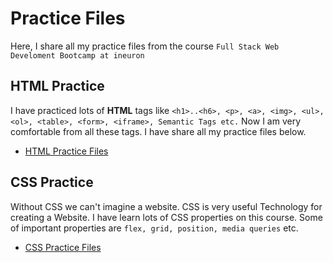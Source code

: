 # Practice Files

Here, I share all my practice files from the course `Full Stack Web Develoment Bootcamp at ineuron`

## HTML Practice
I have practiced lots of **HTML** tags like `<h1>..<h6>, <p>, <a>, <img>, <ul>, <ol>, <table>, <form>, <iframe>, Semantic Tags etc.` Now I am very comfortable from all these tags. I have share all my practice files below. 

- [HTML Practice Files](./HTML%20Practice%20Files/)

## CSS Practice

Without CSS we can't imagine a website. CSS is very useful Technology for creating a Website. I have learn lots of CSS properties on this course. Some of important properties are `flex, grid, position, media queries` etc.

- [CSS Practice Files](./CSS%20Practice%20Files/)

